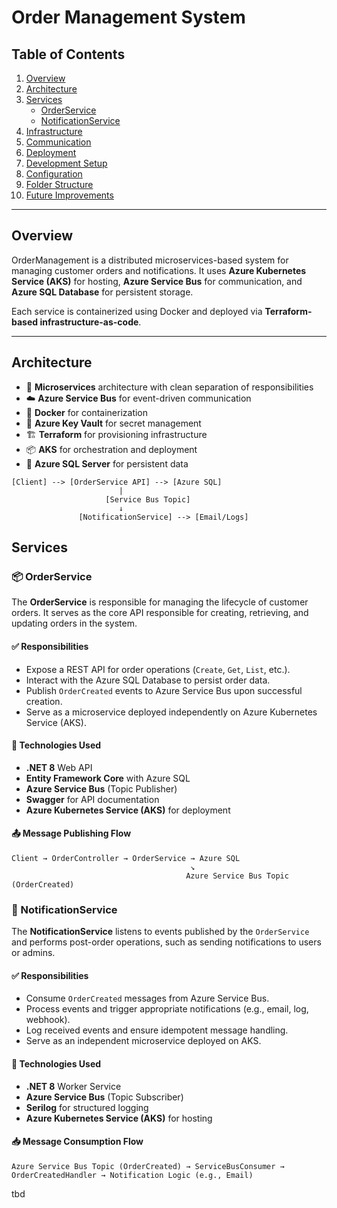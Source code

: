 # Order Management System

## Table of Contents

1. [Overview](#overview)  
2. [Architecture](#architecture)  
3. [Services](#services)  
   - [OrderService](#orderservice)
   - [NotificationService](#notificationservice)
4. [Infrastructure](#infrastructure)
5. [Communication](#communication-via-service-bus)
6. [Deployment](#deployment)
7. [Development Setup](#development-setup)
8. [Configuration](#configuration)
9. [Folder Structure](#folder-structure)
10. [Future Improvements](#future-improvements)

---

## Overview

OrderManagement is a distributed microservices-based system for managing customer orders and notifications. It uses **Azure Kubernetes Service (AKS)** for hosting, **Azure Service Bus** for communication, and **Azure SQL Database** for persistent storage.

Each service is containerized using Docker and deployed via **Terraform-based infrastructure-as-code**.

---

## Architecture

- 🧩 **Microservices** architecture with clean separation of responsibilities  
- ☁️ **Azure Service Bus** for event-driven communication  
- 🐳 **Docker** for containerization  
- 🔐 **Azure Key Vault** for secret management  
- 🏗️ **Terraform** for provisioning infrastructure  
- 📦 **AKS** for orchestration and deployment  
- 📡 **Azure SQL Server** for persistent data  

```plaintext
[Client] --> [OrderService API] --> [Azure SQL]
                        |
                     [Service Bus Topic]
                        ↓
               [NotificationService] --> [Email/Logs]
```

## Services

### 📦 OrderService

The **OrderService** is responsible for managing the lifecycle of customer orders. It serves as the core API responsible for creating, retrieving, and updating orders in the system.

#### ✅ Responsibilities

- Expose a REST API for order operations (`Create`, `Get`, `List`, etc.).
- Interact with the Azure SQL Database to persist order data.
- Publish `OrderCreated` events to Azure Service Bus upon successful creation.
- Serve as a microservice deployed independently on Azure Kubernetes Service (AKS).

#### 🔧 Technologies Used

- **.NET 8** Web API
- **Entity Framework Core** with Azure SQL
- **Azure Service Bus** (Topic Publisher)
- **Swagger** for API documentation
- **Azure Kubernetes Service (AKS)** for deployment

#### 📤 Message Publishing Flow

```
Client → OrderController → OrderService → Azure SQL
                                        ↘
                                       Azure Service Bus Topic (OrderCreated)
```

### 📨 NotificationService

The **NotificationService** listens to events published by the `OrderService` and performs post-order operations, such as sending notifications to users or admins.

#### ✅ Responsibilities

- Consume `OrderCreated` messages from Azure Service Bus.
- Process events and trigger appropriate notifications (e.g., email, log, webhook).
- Log received events and ensure idempotent message handling.
- Serve as an independent microservice deployed on AKS.

#### 🔧 Technologies Used

- **.NET 8** Worker Service
- **Azure Service Bus** (Topic Subscriber)
- **Serilog** for structured logging
- **Azure Kubernetes Service (AKS)** for hosting

#### 📥 Message Consumption Flow

```
Azure Service Bus Topic (OrderCreated) → ServiceBusConsumer → OrderCreatedHandler → Notification Logic (e.g., Email)
```

tbd